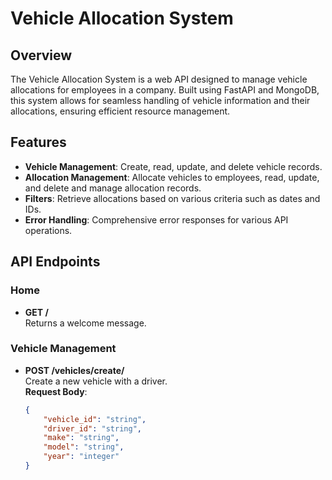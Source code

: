 # Vehicle Allocation System

## Overview
The Vehicle Allocation System is a web API designed to manage vehicle allocations for employees in a company. Built using FastAPI and MongoDB, this system allows for seamless handling of vehicle information and their allocations, ensuring efficient resource management.

## Features
- **Vehicle Management**: Create, read, update, and delete vehicle records.
- **Allocation Management**: Allocate vehicles to employees, read, update, and delete and manage allocation records.
- **Filters**: Retrieve allocations based on various criteria such as dates and IDs.
- **Error Handling**: Comprehensive error responses for various API operations.

## API Endpoints

### Home
- **GET /**  
  Returns a welcome message.

### Vehicle Management
- **POST /vehicles/create/**  
  Create a new vehicle with a driver.  
  **Request Body**:
  ```json
  {
      "vehicle_id": "string",
      "driver_id": "string",
      "make": "string",
      "model": "string",
      "year": "integer"
  }
